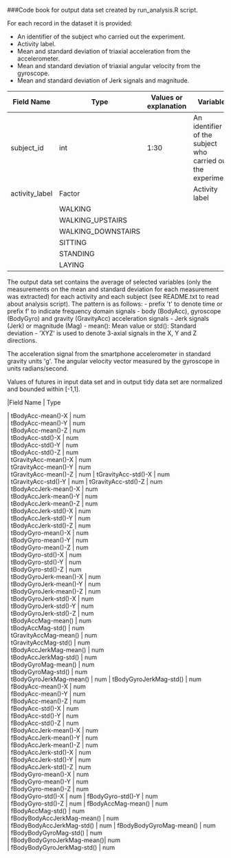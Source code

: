 ###Code book for output data set created by run_analysis.R script.

For each record in the dataset it is provided: 
- An identifier of the subject who carried out the experiment.
- Activity label.
- Mean and standard deviation of triaxial acceleration from the accelerometer.
- Mean and standard deviation of triaxial angular velocity from the gyroscope. 
- Mean and standard deviation of Jerk signals and magnitude.

|Field Name|Type|Values or explanation|Variable|
|------------|------------|------------|------------|
|subject_id|int|1:30|An identifier of the subject who carried out the experiment|
|activity_label|Factor||Activity label|
                                        |WALKING
                                        |WALKING_UPSTAIRS
                                        |WALKING_DOWNSTAIRS
                                        |SITTING
                                        |STANDING
                                        |LAYING
                                        
</tr>
</table>
The output data set contains the average of selected variables (only the measurements on the mean and standard deviation for each measurement was extracted) for each activity and each subject (see README.txt to read about analysis script).
The pattern is as follows:
- prefix 't' to denote time or prefix f' to indicate frequency domain signals
- body (BodyAcc), gyroscope (BodyGyro) and gravity (GravityAcc) acceleration signals
- Jerk signals (Jerk) or magnitude (Mag)
- mean(): Mean value or std(): Standard deviation
- 'XYZ' is used to denote 3-axial signals in the X, Y and Z directions.

The acceleration signal from the smartphone accelerometer in standard gravity units 'g'.
The angular velocity vector measured by the gyroscope in units radians/second. 

Values of futures in input data set and in output tidy data set are normalized and bounded within [-1,1].

|Field Name            |      Type    

| tBodyAcc-mean()-X          | num       
| tBodyAcc-mean()-Y          | num  
| tBodyAcc-mean()-Z          | num  
| tBodyAcc-std()-X           | num  
| tBodyAcc-std()-Y           | num  
| tBodyAcc-std()-Z           | num  
| tGravityAcc-mean()-X       | num  
| tGravityAcc-mean()-Y       | num  
| tGravityAcc-mean()-Z       | num 
| tGravityAcc-std()-X        | num  
| tGravityAcc-std()-Y        | num 
| tGravityAcc-std()-Z        | num  
| tBodyAccJerk-mean()-X      | num  
| tBodyAccJerk-mean()-Y      | num  
| tBodyAccJerk-mean()-Z      | num  
| tBodyAccJerk-std()-X       | num  
| tBodyAccJerk-std()-Y       | num  
| tBodyAccJerk-std()-Z       | num  
| tBodyGyro-mean()-X         | num  
| tBodyGyro-mean()-Y         | num  
| tBodyGyro-mean()-Z         | num  
| tBodyGyro-std()-X          | num  
| tBodyGyro-std()-Y          | num  
| tBodyGyro-std()-Z          | num  
| tBodyGyroJerk-mean()-X     | num  
| tBodyGyroJerk-mean()-Y     | num  
| tBodyGyroJerk-mean()-Z     | num  
| tBodyGyroJerk-std()-X      | num  
| tBodyGyroJerk-std()-Y      | num  
| tBodyGyroJerk-std()-Z      | num  
| tBodyAccMag-mean()         | num  
| tBodyAccMag-std()          | num  
| tGravityAccMag-mean()      | num  
| tGravityAccMag-std()       | num  
| tBodyAccJerkMag-mean()     | num  
| tBodyAccJerkMag-std()      | num  
| tBodyGyroMag-mean()        | num  
| tBodyGyroMag-std()         | num  
| tBodyGyroJerkMag-mean()    | num 
| tBodyGyroJerkMag-std()     | num  
| fBodyAcc-mean()-X          | num  
| fBodyAcc-mean()-Y          | num  
| fBodyAcc-mean()-Z          | num  
| fBodyAcc-std()-X           | num  
| fBodyAcc-std()-Y           | num  
| fBodyAcc-std()-Z           | num  
| fBodyAccJerk-mean()-X      | num  
| fBodyAccJerk-mean()-Y      | num  
| fBodyAccJerk-mean()-Z      | num  
| fBodyAccJerk-std()-X       | num  
| fBodyAccJerk-std()-Y       | num  
| fBodyAccJerk-std()-Z       | num  
| fBodyGyro-mean()-X         | num  
| fBodyGyro-mean()-Y         | num  
| fBodyGyro-mean()-Z         | num  
| fBodyGyro-std()-X          | num 
| fBodyGyro-std()-Y          | num  
| fBodyGyro-std()-Z          | num 
| fBodyAccMag-mean()         | num  
| fBodyAccMag-std()          | num  
| fBodyBodyAccJerkMag-mean() | num  
| fBodyBodyAccJerkMag-std()  | num 
| fBodyBodyGyroMag-mean()    | num  
| fBodyBodyGyroMag-std()     | num  
| fBodyBodyGyroJerkMag-mean()| num  
| fBodyBodyGyroJerkMag-std() | num  
